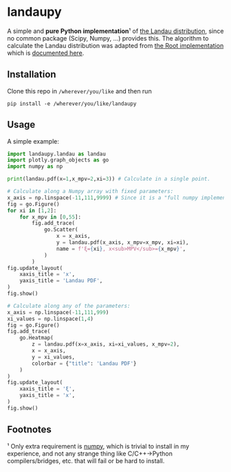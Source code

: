 # landaupy

A simple and **pure Python implementation**¹ of [the Landau distribution](https://en.wikipedia.org/wiki/Landau_distribution), since no common package (Scipy, Numpy, ...) provides this. The algorithm to calculate the Landau distribution was adapted from [the Root implementation](https://root.cern.ch/doc/master/PdfFuncMathCore_8cxx_source.html) which is [documented here](https://root.cern.ch/doc/master/group__PdfFunc.html#ga53d01e04de833eda26560c40eb207cab).

## Installation

Clone this repo in `/wherever/you/like` and then run
```
pip install -e /wherever/you/like/landaupy
```

## Usage

A simple example:

```python
import landaupy.landau as landau
import plotly.graph_objects as go
import numpy as np

print(landau.pdf(x=1,x_mpv=2,xi=3)) # Calculate in a single point.

# Calculate along a Numpy array with fixed parameters:
x_axis = np.linspace(-11,111,9999) # Since it is a "full numpy implementation" it is really fast, even for very large arrays like this one.
fig = go.Figure()
for xi in [1,2]:
	for x_mpv in [0,55]:
		fig.add_trace(
			go.Scatter(
				x = x_axis,
				y = landau.pdf(x_axis, x_mpv=x_mpv, xi=xi),
				name = f'ξ={xi}, x<sub>MPV</sub>={x_mpv}',
			)
		)
fig.update_layout(
	xaxis_title = 'x',
	yaxis_title = 'Landau PDF',
)
fig.show()

# Calculate along any of the parameters:
x_axis = np.linspace(-11,111,999)
xi_values = np.linspace(1,4)
fig = go.Figure()
fig.add_trace(
	go.Heatmap(
		z = landau.pdf(x=x_axis, xi=xi_values, x_mpv=2),
		x = x_axis,
		y = xi_values,
		colorbar = {"title": 'Landau PDF'}
	)
)
fig.update_layout(
	xaxis_title = 'ξ',
	yaxis_title = 'x',
)
fig.show()

```

## Footnotes

¹ Only extra requirement is [numpy](https://numpy.org/), which is trivial to install in my experience, and not any strange thing like C/C++→Python compilers/bridges, etc. that will fail or be hard to install.
